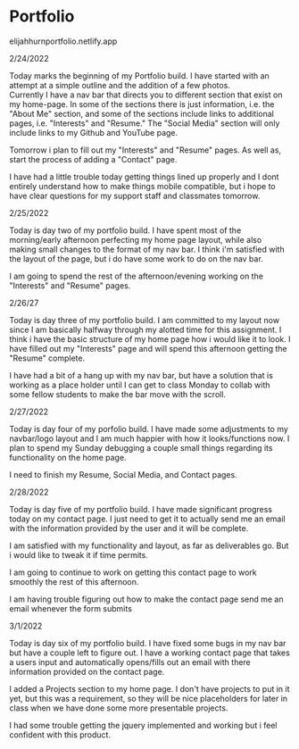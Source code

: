 # Portfolio
elijahhurnportfolio.netlify.app


2/24/2022

Today marks the beginning of my Portfolio build. I have started with an attempt at a simple outline and the addition of a few photos. \
Currently I have a nav bar that directs you to different section that exist on my home-page. In some of the sections there is just information, i.e. the "About Me" section, and some of the sections include links to additional pages, i.e. "Interests" and "Resume." The "Social Media" section will only include links to my Github and YouTube page. 

Tomorrow i plan to fill out my "Interests" and "Resume" pages. As well as, start the process of adding a "Contact" page.

I have had a little trouble today getting things lined up properly and I dont entirely understand how to make things mobile compatible,  but i hope to have clear questions for my support staff and classmates tomorrow. 

2/25/2022

Today is day two of my portfolio build. I have spent most of the morning/early afternoon perfecting my home page layout, while also making small changes to the format of my nav bar. I think i'm satisfied with the layout of the page, but i do have some work to do on the nav bar.

I am going to spend the rest of the afternoon/evening working on the "Interests" and "Resume" pages. 

2/26/27

Today is day three of my portfolio build. I am committed to my layout now since I am basically halfway through my alotted time for this assignment. I think i have the basic structure of my home page how i would like it to look. I have filled out my "Interests" page and will spend this afternoon getting the "Resume" complete. 

I have had a bit of a hang up with my nav bar, but have a solution that is working as a place holder until I can get to class Monday to collab with some fellow students to make the bar move with the scroll. 

2/27/2022

Today is day four of my porfolio build. I have made some adjustments to my navbar/logo layout and I am much happier with how it looks/functions now. I plan to spend my Sunday debugging a couple small things regarding its functionality on the home page. 

I need to finish my Resume, Social Media, and Contact pages. 

2/28/2022

Today is day five of my portfolio build. I have made significant progress today on my contact page. I just need to get it to actually send me an email with the information provided by the user and it will be complete. 

I am satisfied with my functionality and layout, as far as deliverables go. But i would like to tweak it if time permits. 

I am going to continue to work on getting this contact page to work smoothly the rest of this afternoon.

I am having trouble figuring out how to make the contact page send me an email whenever the form submits

3/1/2022

Today is day six of my portfolio build. I have fixed some bugs in my nav bar but have a couple left to figure out. I have a working contact page that takes a users input and automatically opens/fills out an email with there information provided on the contact page. 

I added a Projects section to my home page. I don't have projects to put in it yet, but this was a requirement, so they will be nice placeholders for later in class when we have done some more presentable projects.

I had some trouble getting the jquery implemented and working but i feel confident with this product. 

